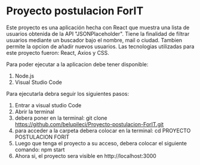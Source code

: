  # Proyecto postulacion ForIT #
Este proyecto es una aplicación hecha con React que muestra una lista de usuarios obtenida de la API "JSONPlaceholder". Tiene la finalidad de filtrar usuarios mediante un buscador bajo el nombre, mail o ciudad. Tambien permite la opcion de añadir nuevos usuarios.
Las tecnologias utilizadas para este proyecto fueron: React, Axios y CSS. 

Para poder ejecutar a la aplicacion debe tener disponible:
1) Node.js
2) Visual Studio Code
  
  Para ejecutarla debra seguir los siguientes pasos:
  1) Entrar a visual studio Code
  2) Abrir la terminal 
  3) debera poner en la terminal: git clone <https://github.com/belupileci/Proyecto-postulacion-ForIT.git>
  4) para acceder a la carpeta debera colocar en la terminal: cd PROYECTO POSTULACION FORIT
  5) Luego que tenga el proyecto a su acceso, debera colocar el siguiente comando: npm start
  6) Ahora si, el proyecto sera visible en http://localhost:3000



